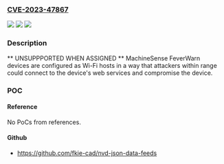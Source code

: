 ### [CVE-2023-47867](https://cve.mitre.org/cgi-bin/cvename.cgi?name=CVE-2023-47867)
![](https://img.shields.io/static/v1?label=Product&message=FeverWarn&color=blue)
![](https://img.shields.io/static/v1?label=Version&message=%3D%20ESP32%20&color=brighgreen)
![](https://img.shields.io/static/v1?label=Vulnerability&message=CWE-284&color=brighgreen)

### Description

** UNSUPPPORTED WHEN ASSIGNED ** MachineSense FeverWarn devices are configured as Wi-Fi hosts in a way that attackers within range could connect to the device's web services and compromise the device.

### POC

#### Reference
No PoCs from references.

#### Github
- https://github.com/fkie-cad/nvd-json-data-feeds

